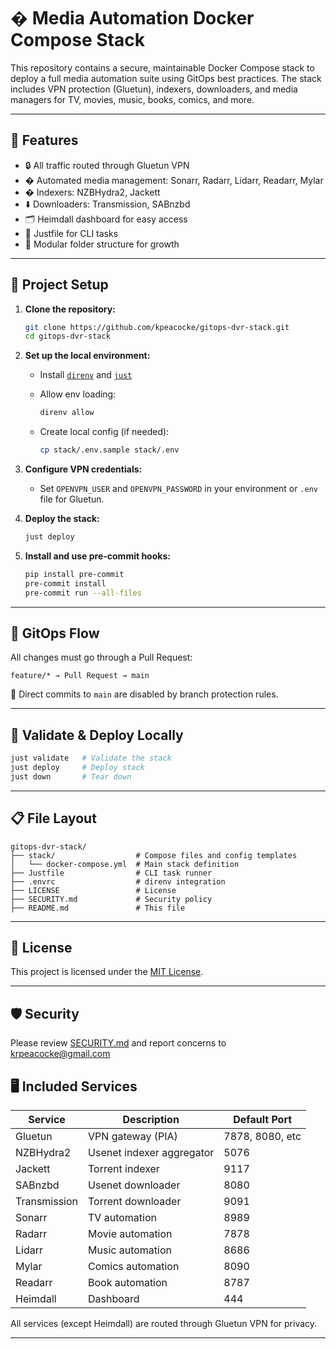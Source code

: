 
# � Media Automation Docker Compose Stack

This repository contains a secure, maintainable Docker Compose stack to deploy a full media automation suite using GitOps best practices. The stack includes VPN protection (Gluetun), indexers, downloaders, and media managers for TV, movies, music, books, comics, and more.

---


## 🚀 Features

- 🔒 All traffic routed through Gluetun VPN
- � Automated media management: Sonarr, Radarr, Lidarr, Readarr, Mylar
- � Indexers: NZBHydra2, Jackett
- ⬇️ Downloaders: Transmission, SABnzbd
- 🗂️ Heimdall dashboard for easy access
- 🧪 Justfile for CLI tasks
- 🧱 Modular folder structure for growth

---


## 🧰 Project Setup

1. **Clone the repository:**

   ```bash
   git clone https://github.com/kpeacocke/gitops-dvr-stack.git
   cd gitops-dvr-stack
   ```

2. **Set up the local environment:**

   - Install [`direnv`](https://direnv.net) and [`just`](https://github.com/casey/just)
   - Allow env loading:

     ```bash
     direnv allow
     ```

   - Create local config (if needed):

     ```bash
     cp stack/.env.sample stack/.env
     ```

3. **Configure VPN credentials:**

   - Set `OPENVPN_USER` and `OPENVPN_PASSWORD` in your environment or `.env` file for Gluetun.

4. **Deploy the stack:**

   ```bash
   just deploy
   ```

5. **Install and use pre-commit hooks:**

   ```bash
   pip install pre-commit
   pre-commit install
   pre-commit run --all-files
   ```

---


## 🔄 GitOps Flow

All changes must go through a Pull Request:

```text
feature/* → Pull Request → main
```

🚫 Direct commits to `main` are disabled by branch protection rules.

---


## 🧪 Validate & Deploy Locally

```bash
just validate   # Validate the stack
just deploy     # Deploy stack
just down       # Tear down
```

---


## 📋 File Layout

```text
gitops-dvr-stack/
├── stack/                  # Compose files and config templates
│   └── docker-compose.yml  # Main stack definition
├── Justfile                # CLI task runner
├── .envrc                  # direnv integration
├── LICENSE                 # License
├── SECURITY.md             # Security policy
├── README.md               # This file
```

---


## 📄 License

This project is licensed under the [MIT License](./LICENSE).

---


## 🛡️ Security

Please review [SECURITY.md](./SECURITY.md) and report concerns to [krpeacocke@gmail.com](mailto:krpeacocke@gmail.com)

## 🖥️ Included Services

| Service        | Description                       | Default Port |
|--------------- |-----------------------------------|--------------|
| Gluetun        | VPN gateway (PIA)                 | 7878, 8080, etc |
| NZBHydra2      | Usenet indexer aggregator         | 5076         |
| Jackett        | Torrent indexer                   | 9117         |
| SABnzbd        | Usenet downloader                 | 8080         |
| Transmission   | Torrent downloader                | 9091         |
| Sonarr         | TV automation                     | 8989         |
| Radarr         | Movie automation                  | 7878         |
| Lidarr         | Music automation                  | 8686         |
| Mylar          | Comics automation                 | 8090         |
| Readarr        | Book automation                   | 8787         |
| Heimdall       | Dashboard                         | 444          |

All services (except Heimdall) are routed through Gluetun VPN for privacy.

---
